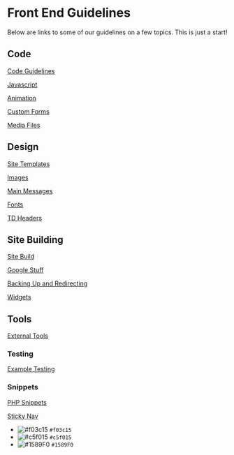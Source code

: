 # Front End Guidelines 

Below are links to some of our guidelines on a few topics. This is just a start!

## Code

[Code Guidelines](code-guidelines.md)

[Javascript](javascript.md)

[Animation](animation.md)

[Custom Forms](custom-form.md)

[Media Files](media-files.md)

## Design

[Site Templates](site-templates.md)

[Images](images.md)

[Main Messages](main-message.md)

[Fonts](fonts.md)

[TD Headers](td-headers.md)

## Site Building
[Site Build](site-build.md)

[Google Stuff](google-stuff.md)

[Backing Up and Redirecting](backup-redirecting.md)

[Widgets](widget.md)

## Tools 
[External Tools](external-tools.md)

### Testing
[Example Testing](example-testing.md)

### Snippets 
[PHP Snippets](php-code-snippets.md)

[Sticky Nav](sticky-navbar.md)




- ![#f03c15](https://placehold.it/15/f03c15/000000?text=+) `#f03c15`
- ![#c5f015](https://placehold.it/15/c5f015/000000?text=+) `#c5f015`
- ![#1589F0](https://placehold.it/15/1589F0/000000?text=+) `#1589F0`
